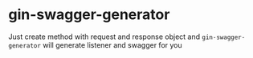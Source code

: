 # gin-swagger-generator

Just create method with request and response object and `gin-swagger-generator` will generate listener and swagger for you 